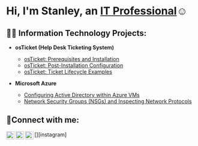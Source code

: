 <h1>Hi, I'm Stanley, an <a href="https://linkedin.com/in/58Beans">IT Professional</a>☺</h1>

<h2>👨‍💻 Information Technology Projects:</h2>

- <b>osTicket (Help Desk Ticketing System)</b>
  
  - [osTicket: Prerequisites and Installation](https://github.com/58Beans/osticket-prereqs)
  - [osTicket: Post-Installation Configuration](https://github.com/58Beans/post-install-config)
  - [osTicket: Ticket Lifecycle Examples](https://github.com/58Beans/ticket-lifecycle)
- <b>Microsoft Azure</b>
  - [Configuring Active Directory within Azure VMs](https://github.com/58Beans/configure-ad)
  - [Network Security Groups (NSGs) and Inspecting Network Protocols](https://github.com/58Beans/azure-network-protocols)

<h2>🤳Connect with me:</h2>

[<img align="left" alt="58Beans | Twitter" width="22px" src="https://cdn.jsdelivr.net/npm/simple-icons@v3/icons/twitter.svg" />][twitter]
[<img align="left" alt="58Beans | LinkedIn" width="22px" src="https://cdn.jsdelivr.net/npm/simple-icons@v3/icons/linkedin.svg" />][linkedin]
[<img align="left" alt="58Beans | Instagram" width="22px" src="https://cdn.jsdelivr.net/npm/simple-icons@v3/icons/instagram.svg" />][instagram]

[twitter]: https://twitter.com/58Beans
[instgram]: https://www.instgram.com/58Beans
[linkedin]: https://linkedin.com/in/58Beans





